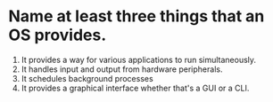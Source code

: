 # Name at least three things that an OS provides.

1. It provides a way for various applications to run simultaneously.
2. It handles input and output from hardware peripherals.
3. It schedules background processes
4. It provides a graphical interface whether that's a GUI or a CLI.
